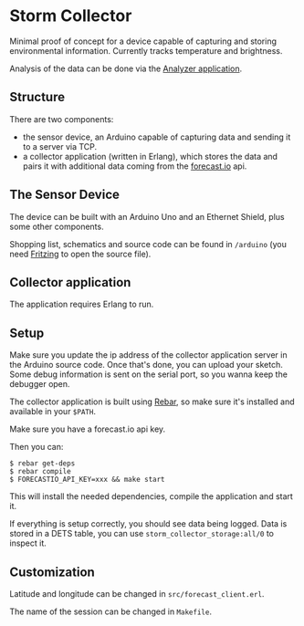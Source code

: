 # Storm Collector

Minimal proof of concept for a device capable of capturing and storing environmental information. Currently tracks temperature and brightness.

Analysis of the data can be done via the [Analyzer application](https://github.com/cloud8421/storm-analyzer).

## Structure

There are two components:

- the sensor device, an Arduino capable of capturing data and sending it to a server via TCP.
- a collector application (written in Erlang), which stores the data and pairs it with additional data coming from the [forecast.io](http://forecast.io/) api.

## The Sensor Device

The device can be built with an Arduino Uno and an Ethernet Shield, plus some other components.

Shopping list, schematics and source code can be found in `/arduino` (you need [Fritzing](http://fritzing.org/) to open the source file).

## Collector application

The application requires Erlang to run.
 
## Setup

Make sure you update the ip address of the collector application server in the Arduino source code.
Once that's done, you can upload your sketch. Some debug information is sent on the serial port, so you wanna keep the debugger open.

The collector application is built using [Rebar](https://github.com/rebar/rebar), so make sure it's installed and available in your `$PATH`.

Make sure you have a forecast.io api key.

Then you can:

    $ rebar get-deps
    $ rebar compile
    $ FORECASTIO_API_KEY=xxx && make start

This will install the needed dependencies, compile the application and start it.

If everything is setup correctly, you should see data being logged. Data is stored in a DETS table, you can use `storm_collector_storage:all/0` to inspect it.

## Customization

Latitude and longitude can be changed in `src/forecast_client.erl`.

The name of the session can be changed in `Makefile`.
